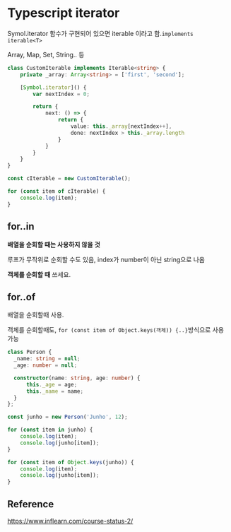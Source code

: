 # Typescript iterator

Symol.iterator 함수가 구현되어 있으면 iterable 이라고 함.`implements iterable<T>`

Array, Map, Set, String.. 등

````typescript
class CustomIterable implements Iterable<string> {
    private _array: Array<string> = ['first', 'second'];

    [Symbol.iterator]() {
        var nextIndex = 0;

        return {
            next: () => {
                return {
                    value: this._array[nextIndex++],
                    done: nextIndex > this._array.length
                }
            }
        }
    }
}

const cIterable = new CustomIterable();

for (const item of cIterable) {
    console.log(item);
}
````

## for..in

**배열을 순회할 때는 사용하지 않을 것**

루프가 무작위로 순회할 수도 있음, index가 number이 아닌 string으로 나옴

**객체를 순회할 때** 쓰세요.

## for..of

배열을 순회할때 사용.

객체를 순회할때도, `for (const item of Object.keys(객체)) {..}`방식으로 사용 가능

````typescript
class Person {
  _name: string = null;
  _age: number = null;

  constructor(name: string, age: number) {
      this._age = age;
      this._name = name;
  }
};

const junho = new Person('Junho', 12);

for (const item in junho) {
    console.log(item);
    console.log(junho[item]);
}

for (const item of Object.keys(junho)) {
    console.log(item);
    console.log(junho[item]);
}
````

## Reference

https://www.inflearn.com/course-status-2/